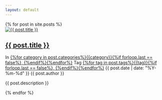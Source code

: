 ```yaml
---
layout: default
---
```

<div class="site_content">
    {% for post in site.posts %}
    <article id="" class="post">
        <div class="post_thumbnail_wrapper">
            <a class="post-thumbnail" href="{{ post.url|prepend: site.baseurl }}" aria-hidden="true">
                <img src="{{ post.thumbnail }}" class="post-image" alt="{{ post.title }}">
            </a>
        </div>
        <div class="post_info_wrapper">
            <div class="blog_post_title">
                <h2 class="title post_title">
                    <a href="{{ post.url | prepend: site.baseurl }}">{{ post.title }}</a>
                </h2>
            </div>
            <div class="blog_post_meta">
        <span class="blog_meta_item blog_meta_category">In <a href="" rel="category tag">{%for category in post.categories%}{{category}}{%if forloop.last == false%}, {%endif%}{%endfor%}</a></span>
        <span class="blog_meta_item blog_meta_tag">Tag <a href="" rel="category tag">{%for tag in post.tags%}{{tag}}{%if forloop.last == false%}, {%endif%}{%endfor%}</a></span>
                <span class="blog_meta_item blog_meta_date">{{ post.date | date: "%Y-%m-%d" }}</span>
                <span class="blog_meta_item blog_meta_author">{{ post.author }}</span>
            </div>
            <div class="blog_post_text blog_post_description">
                <p>
                    {{ post.description }}
                </p>
            </div>
        </div>
    </article>
    {% endfor %}
</div>
